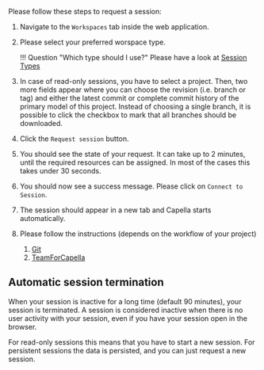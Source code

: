 <!--
 ~ SPDX-FileCopyrightText: Copyright DB Netz AG and the capella-collab-manager contributors
 ~ SPDX-License-Identifier: Apache-2.0
 -->

Please follow these steps to request a session:

1. Navigate to the `Workspaces` tab inside the web application.
1. Please select your preferred worspace type.
   <!-- prettier-ignore -->
    !!! Question "Which type should I use?"
        Please have a look at [Session Types](types.md)

1. In case of read-only sessions, you have to select a project. Then, two more
   fields appear where you can choose the revision (i.e. branch or tag) and
   either the latest commit or complete commit history of the primary model of
   this project. Instead of choosing a single branch, it is possible to click
   the checkbox to mark that all branches should be downloaded.

1. Click the `Request session` button.
1. You should see the state of your request. It can take up to 2 minutes, until
   the required resources can be assigned. In most of the cases this takes
   under 30 seconds.
1. You should now see a success message. Please click on `Connect to Session`.
1. The session should appear in a new tab and Capella starts automatically.
1. Please follow the instructions (depends on the workflow of your project)
   <!-- prettier-ignore -->
    1. [Git](flows/git.md)
    1. [TeamForCapella](flows/t4c.md)

## Automatic session termination

When your session is inactive for a long time (default 90 minutes), your
session is terminated. A session is considered inactive when there is no user
activity with your session, even if you have your session open in the browser.

For read-only sessions this means that you have to start a new session. For
persistent sessions the data is persisted, and you can just request a new
session.
